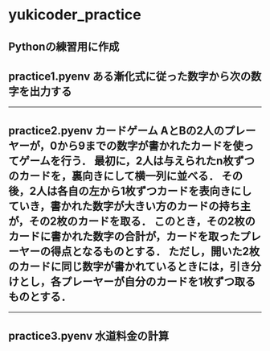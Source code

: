# yukicoder_practice
Pythonの練習用に作成
------------------------
practice1.pyenv
ある漸化式に従った数字から次の数字を出力する
------------------------
------------------------
practice2.pyenv
カードゲーム
AとBの2人のプレーヤーが，0から9までの数字が書かれたカードを使ってゲームを行う．
最初に，2人は与えられたn枚ずつのカードを，裏向きにして横一列に並べる．
その後，2人は各自の左から1枚ずつカードを表向きにしていき，書かれた数字が大きい方のカードの持ち主が，その2枚のカードを取る．
このとき，その2枚のカードに書かれた数字の合計が，カードを取ったプレーヤーの得点となるものとする．
ただし，開いた2枚のカードに同じ数字が書かれているときには，引き分けとし，各プレーヤーが自分のカードを1枚ずつ取るものとする．
------------------------
------------------------
practice3.pyenv
水道料金の計算
------------------------
